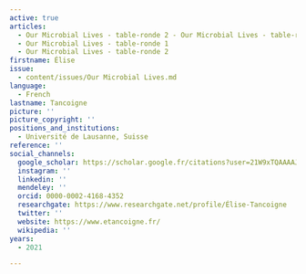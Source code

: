 ```yaml
---
active: true
articles:
  - Our Microbial Lives - table-ronde 2 - Our Microbial Lives - table-ronde 1
  - Our Microbial Lives - table-ronde 1
  - Our Microbial Lives - table-ronde 2
firstname: Élise
issue:
  - content/issues/Our Microbial Lives.md
language:
  - French
lastname: Tancoigne
picture: ''
picture_copyright: ''
positions_and_institutions:
  - Université de Lausanne, Suisse
reference: ''
social_channels:
  google_scholar: https://scholar.google.fr/citations?user=21W9xTQAAAAJ&hl=fr
  instagram: ''
  linkedin: ''
  mendeley: ''
  orcid: 0000-0002-4168-4352
  researchgate: https://www.researchgate.net/profile/Élise-Tancoigne
  twitter: ''
  website: https://www.etancoigne.fr/
  wikipedia: ''
years:
  - 2021

---
```

